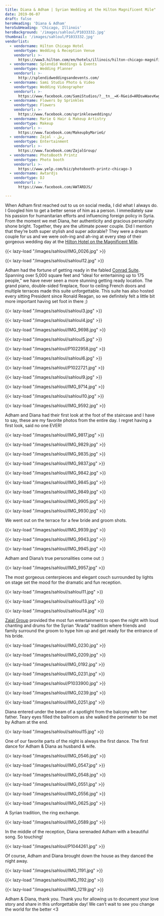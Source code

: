 ```yaml
---
title: Diana & Adham | Syrian Wedding at the Hilton Magnificent Mile"
date: 2019-06-07
draft: false
heroHeading: 'Diana & Adham'
heroSubHeading: 'Chicago, Illinois'
heroBackground: '/images/sahloul/P1033332.jpg'
thumbnail: '/images/sahloul/P1033332.jpg'
vendorlist:
  - vendorname: Hilton Chicago Hotel
    vendortype: Wedding & Reception Venue
    vendorurl: >-
      https://www3.hilton.com/en/hotels/illinois/hilton-chicago-magnificent-mile-suites-ORDMDHF/index.html
  - vendorname: Splendid Weddings & Events
    vendortype: Wedding Planner
    vendorurl: >-
      http://splendidweddingsandevents.com/
  - vendorname: Sami Studio Photo & Video
    vendortype: Wedding Videographer
    vendorurl: >-
      https://www.facebook.com/SamiStudios/?__tn__=K-R&eid=ARDswWaevKwgJXSfsZ8FkyrIct6blj6X7Ta9-_ZBDAvC6S4CqYMzNIucCEngxFNaGIfRB3jg3FDoC0SD&fref=mentions&__xts__%5B0%5D=68.ARDRRpMwy8reksWrIlAC-SzZtC0U_KohOKnVavySmSyzryUu9Kr4cyfZeSyDapyeWwz-5tMmmpVkByNGl3jWWmYbpQoOIpCQUq_-q6sMfpYQ7-sXVvNB_D7JJHT-zENEBYattfzqe6os8aVHxHIElPH2ABOFcP4lqRLTw3hEzyBjr7tuU0mgC7qUg-mvsZVvGc69jnPMzXP5m6FVaAW8anu17fQxioQ7qIOXQ5uNJ-DRda92s94uv16lx2oEEzUgoazRiJmAZExN3RZdwHuo-C_GQnRF8HZu-ROqURBFHmzfDg1sE1Qojy4ShiQFclgzXtMttpeqQjqKSEO6j5FFRUZb5g
  - vendorname: Flowers by Sprinkles
    vendortype: Flowers
    vendorurl: >-
      https://www.facebook.com/sprinklesweddings/
  - vendorname: Marie G Hair & Makeup Artistry
    vendortype: Makeup
    vendorurl: >-
      https://www.facebook.com/MakeupbyMarieG/
  - vendorname: Zajal - زجل
    vendortype: Entertainment
    vendorurl: >-
      https://www.facebook.com/ZajalGroup/
  - vendorname: PhotoBooth Printz
    vendortype: Photo booth
    vendorurl: >-
      https://www.yelp.com/biz/photobooth-printz-chicago-3
  - vendorname: Awtardjs
    vendortype: DJ
    vendorurl: >-
      https://www.facebook.com/AWTARDJS/

---
```

When Adham first reached out to us on social media, I did what I always do. I Googled him to get a better sense of him as a person. I immediately saw his passion for humanitarian efforts and influencing foreign policy in Syria. From the moment we met Diana, her authenticity and gracious personality shone bright. Together, they are the ultimate power couple. Did I mention that they’re both super stylish and super adorable? They were a dream couple for us and we were ooh-ing and ah-ing at every step of their gorgeous wedding day at the [Hilton Hotel on the Magnificent Mile](https://www3.hilton.com/en/hotels/illinois/hilton-chicago-magnificent-mile-suites-ORDMDHF/index.html).

{{< lazy-load "/images/sahloul/IMG_0026.jpg" >}}

{{< lazy-load "/images/sahloul/sahloul12.jpg" >}}

Adham had the fortune of getting ready in the fabled [Conrad Suite](http://trevormorrowtravel.com/conrad-hilton-suite-chicago/). Spanning over 5,000 square feet and “ideal for entertaining up to 175 people,” we have never seen a more stunning getting ready location. The grand piano, double-sided fireplace, floor to ceiling French doors and multiple terraces made this suite unforgettable. This suite has also hosted every sitting President since Ronald Reagan, so we definitely felt a little bit more important having set foot in there ;) 

{{< lazy-load "/images/sahloul/sahloul3.jpg" >}}

{{< lazy-load "/images/sahloul/sahloul4.jpg" >}}

{{< lazy-load "/images/sahloul/IMG_9698.jpg" >}}

{{< lazy-load "/images/sahloul/sahloul5.jpg" >}}

{{< lazy-load "/images/sahloul/P1022958.jpg" >}}

{{< lazy-load "/images/sahloul/sahloul6.jpg" >}}

{{< lazy-load "/images/sahloul/P1022721.jpg" >}}

{{< lazy-load "/images/sahloul/sahloul9.jpg" >}}

{{< lazy-load "/images/sahloul/IMG_9714.jpg" >}}

{{< lazy-load "/images/sahloul/sahloul10.jpg" >}}

{{< lazy-load "/images/sahloul/IMG_9592.jpg" >}}

Adham and Diana had their first look at the foot of the staircase and I have to say, these are my favorite photos from the entire day. I regret having a first look, said no one EVER!

{{< lazy-load "/images/sahloul/IMG_9817.jpg" >}}

{{< lazy-load "/images/sahloul/IMG_9829.jpg" >}}

{{< lazy-load "/images/sahloul/IMG_9835.jpg" >}}

{{< lazy-load "/images/sahloul/IMG_9837.jpg" >}}

{{< lazy-load "/images/sahloul/IMG_9842.jpg" >}}

{{< lazy-load "/images/sahloul/IMG_9845.jpg" >}}

{{< lazy-load "/images/sahloul/IMG_9849.jpg" >}}

{{< lazy-load "/images/sahloul/IMG_9905.jpg" >}}

{{< lazy-load "/images/sahloul/IMG_9930.jpg" >}}

We went out on the terrace for a few bride and groom shots. 

{{< lazy-load "/images/sahloul/IMG_9939.jpg" >}}

{{< lazy-load "/images/sahloul/IMG_9943.jpg" >}}

{{< lazy-load "/images/sahloul/IMG_9945.jpg" >}}

Adham and Diana’s true personalities come out :)

{{< lazy-load "/images/sahloul/IMG_9957.jpg" >}}

The most gorgeous centerpieces and elegant couch surrounded by lights on stage set the mood for the dramatic and fun reception. 

{{< lazy-load "/images/sahloul/sahloul11.jpg" >}}

{{< lazy-load "/images/sahloul/sahloul13.jpg" >}}

{{< lazy-load "/images/sahloul/sahloul14.jpg" >}}

[Zajal Group](https://www.facebook.com/ZajalGroup/) provided the most fun entertainment to open the night with loud chanting and drums for the Syrian “Arada” tradition where friends and family surround the groom to hype him up and get ready for the entrance of his bride. 

{{< lazy-load "/images/sahloul/IMG_0230.jpg" >}}

{{< lazy-load "/images/sahloul/IMG_0209.jpg" >}}

{{< lazy-load "/images/sahloul/IMG_0192.jpg" >}}

{{< lazy-load "/images/sahloul/IMG_0231.jpg" >}}

{{< lazy-load "/images/sahloul/P1033900.jpg" >}}

{{< lazy-load "/images/sahloul/IMG_0239.jpg" >}}

{{< lazy-load "/images/sahloul/IMG_0251.jpg" >}}

Diana entered under the beam of a spotlight from the balcony with her father. Teary eyes filled the ballroom as she walked the perimeter to be met by Adham at the end.

{{< lazy-load "/images/sahloul/sahloul15.jpg" >}}

One of our favorite parts of the night is always the first dance. The first dance for Adham & Diana as husband & wife.

{{< lazy-load "/images/sahloul/IMG_0546.jpg" >}}

{{< lazy-load "/images/sahloul/IMG_0547.jpg" >}}

{{< lazy-load "/images/sahloul/IMG_0548.jpg" >}}

{{< lazy-load "/images/sahloul/IMG_0551.jpg" >}}

{{< lazy-load "/images/sahloul/IMG_0556.jpg" >}}

{{< lazy-load "/images/sahloul/IMG_0625.jpg" >}}

A Syrian tradition, the ring exchange.

{{< lazy-load "/images/sahloul/IMG_0589.jpg" >}}

In the middle of the reception, Diana serenaded Adham with a beautiful song. So touching!

{{< lazy-load "/images/sahloul/P1044261.jpg" >}}

Of course, Adham and Diana brought down the house as they danced the night away. 

{{< lazy-load "/images/sahloul/IMG_1191.jpg" >}}

{{< lazy-load "/images/sahloul/IMG_1192.jpg" >}}

{{< lazy-load "/images/sahloul/IMG_1219.jpg" >}}

Adham & Diana, thank you. Thank you for allowing us to document your love story and share in this unforgettable day! We can’t wait to see you change the world for the better <3